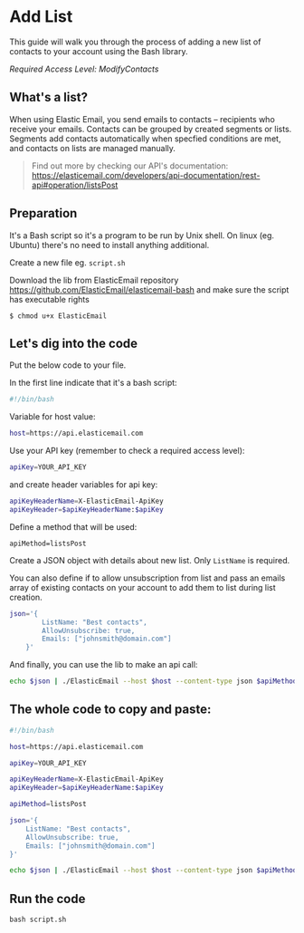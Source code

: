 # Add List

This guide will walk you through the process of adding a new list of contacts to your account using the Bash library. 

*Required Access Level: ModifyContacts*

## What's a list?
When using Elastic Email, you send emails to contacts – recipients who receive your emails. Contacts can be grouped by created segments or lists. Segments add contacts automatically when specfied conditions are met, and contacts on lists are managed manually.

> Find out more by checking our API's documentation: https://elasticemail.com/developers/api-documentation/rest-api#operation/listsPost

## Preparation
It's a Bash script so it's a program to be run by Unix shell. On linux (eg. Ubuntu) there's no need to install anything additional. 

Create a new file eg. `script.sh`

Download the lib from ElasticEmail repository https://github.com/ElasticEmail/elasticemail-bash and make sure the script has executable rights
```
$ chmod u+x ElasticEmail
```

## Let's dig into the code

Put the below code to your file.

In the first line indicate that it's a bash script:

```bash
#!/bin/bash
```

Variable for host value:

```bash
host=https://api.elasticemail.com
```

Use your API key (remember to check a required access level):

```bash
apiKey=YOUR_API_KEY
```

and create header variables for api key:
```bash
apiKeyHeaderName=X-ElasticEmail-ApiKey
apiKeyHeader=$apiKeyHeaderName:$apiKey
```

Define a method that will be used:
```
apiMethod=listsPost
```

Create a JSON object with details about new list. Only `ListName` is required. 

You can also define if to allow unsubscription from list and pass an emails array of existing contacts on your account to add them to list during list creation. 


```bash
json='{
        ListName: "Best contacts",
        AllowUnsubscribe: true,
        Emails: ["johnsmith@domain.com"]
    }'
```


And finally, you can use the lib to make an api call:

```bash
echo $json | ./ElasticEmail --host $host --content-type json $apiMethod - $apiKeyHeader
```

## The whole code to copy and paste:

```bash
#!/bin/bash

host=https://api.elasticemail.com

apiKey=YOUR_API_KEY

apiKeyHeaderName=X-ElasticEmail-ApiKey
apiKeyHeader=$apiKeyHeaderName:$apiKey

apiMethod=listsPost

json='{
    ListName: "Best contacts",
    AllowUnsubscribe: true,
    Emails: ["johnsmith@domain.com"]
}'

echo $json | ./ElasticEmail --host $host --content-type json $apiMethod - $apiKeyHeader
```

## Run the code
```
bash script.sh
```
